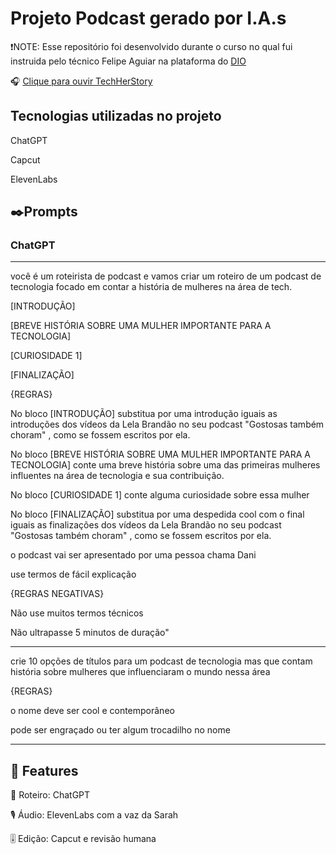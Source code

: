 # Projeto Podcast gerado por I.A.s

❗NOTE: Esse repositório foi desenvolvido durante o curso no qual fui instruida pelo técnico Felipe Aguiar na plataforma do [DIO](https://web.dio.me/home)

🎧 [Clique para ouvir TechHerStory](https://github.com/sbdaniely/podcast-dio/blob/main/PILOTO%20-%20TECHERSTORY.mp4)

##  Tecnologias utilizadas no projeto
ChatGPT

Capcut

ElevenLabs

## ✒️Prompts
### ChatGPT
-------------------------------------------------------------------------------------------------------------------------------------------------------------------------------------------------------
você é um roteirista de podcast e vamos criar um roteiro de um podcast de tecnologia focado em contar a história de mulheres na área de tech.


[INTRODUÇÃO]


[BREVE HISTÓRIA SOBRE UMA MULHER IMPORTANTE PARA A TECNOLOGIA]


[CURIOSIDADE 1]


[FINALIZAÇÃO]


{REGRAS}


No bloco [INTRODUÇÃO] substitua por uma introdução iguais as introduções dos vídeos da Lela Brandão no seu podcast "Gostosas também choram" , como se fossem escritos por ela.


No bloco [BREVE HISTÓRIA SOBRE UMA MULHER IMPORTANTE PARA A TECNOLOGIA] conte uma breve história sobre uma das primeiras mulheres influentes na área de tecnologia e sua contribuição.


No bloco [CURIOSIDADE 1] conte alguma curiosidade sobre essa mulher


No bloco [FINALIZAÇÃO] substitua por uma despedida cool com o final iguais as finalizações dos vídeos da Lela Brandão no seu podcast "Gostosas também choram" , como se fossem escritos por ela.


o podcast vai ser apresentado por uma pessoa chama Dani


use termos de fácil explicação


{REGRAS NEGATIVAS}


Não use muitos termos técnicos 


Não ultrapasse 5 minutos de duração"


-------------------------------------------------------------------------------------------------------------------------------------------------------------------------------------------------------

crie 10 opções de títulos para um podcast de tecnologia mas que contam história sobre mulheres que influenciaram o mundo nessa área


{REGRAS}


o nome deve ser cool e contemporâneo


pode ser engraçado ou ter algum trocadilho no nome 


-------------------------------------------------------------------------------------------------------------------------------------------------------------------------------------------------------

## 🤝 Features

📝 Roteiro: ChatGPT

🎙️ Áudio: ElevenLabs com a vaz da Sarah 

🎚️ Edição: Capcut e revisão humana 

